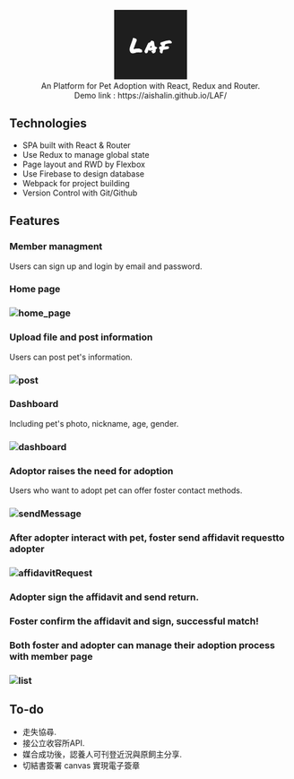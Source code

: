 <p align=center>
<img src="./screenshot/logo.png"/>
  <br/>
An Platform for Pet Adoption with React, Redux and Router.<br/>
Demo link :  https://aishalin.github.io/LAF/
</p>


## Technologies

* SPA built with React & Router
* Use Redux to manage global state
* Page layout and RWD by Flexbox
* Use Firebase to design database
* Webpack for project building
* Version Control with Git/Github


## Features

### Member managment

Users can sign up and login by email and password. 

### Home page

### ![home_page](https://raw.github.com/AishaLin/LAF/master/screenshot/home_page.png)

### Upload file and post information

Users can post pet's information.

### ![post](https://raw.github.com/AishaLin/LAF/master/screenshot/post.png)


### Dashboard

Including pet's photo, nickname, age, gender. 

### ![dashboard](https://raw.github.com/AishaLin/LAF/master/screenshot/dashboard.png)


### Adoptor raises the need for adoption

Users who want to adopt pet can offer foster contact methods. 

### ![sendMessage](https://raw.github.com/AishaLin/LAF/master/screenshot/sendMessage.png)


### After adopter interact with pet, foster send affidavit requestto adopter 

### ![affidavitRequest](https://raw.github.com/AishaLin/LAF/master/screenshot/affidavitRequest.png)


### Adopter sign the affidavit and send return.
 
### Foster confirm the affidavit and sign, successful match!

### Both foster and adopter can manage their adoption process with member page

### ![list](https://raw.github.com/AishaLin/LAF/master/screenshot/list.png)



## To-do
- 走失協尋.
- 接公立收容所API.
- 媒合成功後，認養人可刊登近況與原飼主分享.
- 切結書簽署 canvas 實現電子簽章